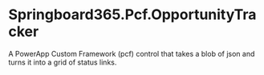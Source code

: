 # Springboard365.Pcf.OpportunityTracker
A PowerApp Custom Framework (pcf) control that takes a blob of json and turns it into a grid of status links.
